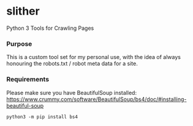 # slither
Python 3 Tools for Crawling Pages

### Purpose
This is a custom tool set for my personal use, with the idea of always honouring the robots.txt / robot meta data for a site.

### Requirements

Please make sure you have BeautifulSoup installed: 
https://www.crummy.com/software/BeautifulSoup/bs4/doc/#installing-beautiful-soup

```
python3 -m pip install bs4
